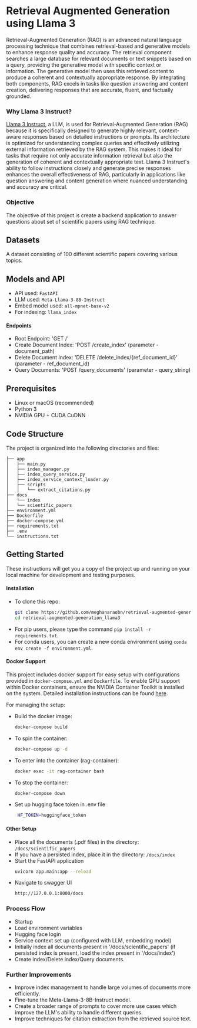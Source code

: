# Retrieval Augmented Generation using Llama 3
Retrieval-Augmented Generation (RAG) is an advanced natural language processing technique that combines retrieval-based and generative models to enhance response quality and accuracy. The retrieval component searches a large database for relevant documents or text snippets based on a query, providing the generative model with specific context or information. The generative model then uses this retrieved content to produce a coherent and contextually appropriate response. By integrating both components, RAG excels in tasks like question answering and content creation, delivering responses that are accurate, fluent, and factually grounded.

### Why Llama 3 Instruct? 
[Llama 3 Instruct](https://ai.meta.com/blog/meta-llama-3/), a LLM, is used for Retrieval-Augmented Generation (RAG) because it is specifically designed to generate highly relevant, context-aware responses based on detailed instructions or prompts. Its architecture is optimized for understanding complex queries and effectively utilizing external information retrieved by the RAG system. This makes it ideal for tasks that require not only accurate information retrieval but also the generation of coherent and contextually appropriate text. Llama 3 Instruct's ability to follow instructions closely and generate precise responses enhances the overall effectiveness of RAG, particularly in applications like question answering and content generation where nuanced understanding and accuracy are critical.

### Objective
The objective of this project is create a backend application to answer questions about set of scientific papers using RAG technique.

## Datasets
A dataset consisting of 100 different scientific papers covering various topics.

## Models and API
* API used: ``` FastAPI ```
* LLM used: ```Meta-Llama-3-8B-Instruct ```
* Embed model used: ``` all-mpnet-base-v2 ```
* For indexing: ``` llama_index ```

#### Endpoints
* Root Endpoint: 'GET /'
* Create Document Index: 'POST /create_index' (parameter - document_path)
* Delete Document Index: 'DELETE /delete_index/{ref_document_id}' (parameter - ref_document_id)
* Query Documents: 'POST /query_documents' (parameter - query_string)
  
## Prerequisites
* Linux or macOS (recommended)
* Python 3
* NVIDIA GPU + CUDA CuDNN

## Code Structure
The project is organized into the following directories and files:

    ├── app    
    │   ├── main.py   
    │   ├── index_manager.py
    │   ├── index_query_service.py
    │   ├── index_service_context_loader.py
    │   ├── scripts
    │   │   └── extract_citations.py
    ├── docs
    │   └── index
    │   └── scientific_papers
    ├── environment.yml
    ├── Dockerfile
    ├── docker-compose.yml
    ├── requirements.txt
    ├── .env
    └── instructions.txt
  
## Getting Started
These instructions will get you a copy of the project up and running on your local machine for development and testing purposes.

#### Installation
* To clone this repo:
  ```bash
  git clone https://github.com/meghanaraobn/retrieval-augmented-generation_llama3.git
  cd retrieval-augmented-generation_llama3
  ```
* For pip users, please type the command `pip install -r requirements.txt`.
* For conda users, you can create a new conda environment using `conda env create -f environment.yml`.
#### Docker Support
This project includes docker support for easy setup with configurations provided in `docker-compose.yml` and `Dockerfile`. To enable GPU support within Docker containers, ensure the NVIDIA Container Toolkit is installed on the system. Detailed installation instructions can be found [here](https://docs.nvidia.com/datacenter/cloud-native/container-toolkit/latest/install-guide.html).

For managing the setup:
* Build the docker image:
  ```bash
  docker-compose build
  ```
* To spin the container:
  ```bash
  docker-compose up -d
  ```
* To enter into the container (rag-container):
  ```bash
  docker exec -it rag-container bash
  ```
* To stop the container:
  ```bash
  docker-compose down
  ```
* Set up hugging face token in .env file
  ```bash
   HF_TOKEN=huggingface_token
  ```
#### Other Setup
* Place all the documents (.pdf files) in the directory: ``` /docs/scientific_papers ```
* If you have a persisted index, place it in the directory: ``` /docs/index ```
* Start the FastAPI application
  ```bash
  uvicorn app.main:app --reload
  ```
* Navigate to swagger UI
  ```bash
  http://127.0.0.1:8000/docs
  ```
### Process Flow
* Startup
* Load environment variables
* Hugging face login
* Service context set up (configured with LLM, embedding model)
* Initially index all documents present in '/docs/scientific_papers' (if persisted index is present, load the index present in '/docs/index')
* Create index/Delete index/Query documents.

### Further Improvements
* Improve index management to handle large volumes of documents more efficiently.
* Fine-tune the Meta-Llama-3-8B-Instruct model.
* Create a broader range of prompts to cover more use cases which improve the LLM's ability to handle different queries.
* Improve techniques for citation extraction from the retrieved source text.
  
  
